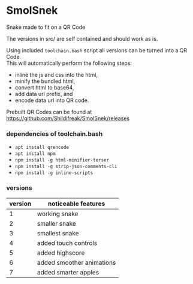 # SmolSnek #

Snake made to fit on a QR Code  
  
The versions in src/ are self contained and should work as is.  
  
Using included `toolchain.bash` script all versions can be turned into a QR Code.  
This will automatically perform the following steps:

- inline the js and css into the html,
- minify the bundled html,
- convert html to base64,
- add data url prefix, and
- encode data url into QR code.

Prebuilt QR Codes can be found at https://github.com/Shildifreak/SmolSnek/releases

### dependencies of toolchain.bash ###
- `apt install qrencode`
- `apt install npm`
- `npm install -g html-minifier-terser`
- `npm install -g strip-json-comments-cli`
- `npm install -g inline-scripts`


### versions ###

|version| noticeable features                                                      |
|-------|--------------------------------------------------------------------------|
|   1   | working snake                                                            |
|   2   | smaller snake                                                            |
|   3   | smallest snake                                                           |
|   4   | added touch controls                                                     |
|   5   | added highscore                                                          |
|   6   | added smoother animations                                                |
|   7   | added smarter apples                                                     |